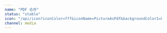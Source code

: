 ```yaml
---
name: "PDF 合并"
status: "stable"
icon: "/api/icon?iconColor=fff&iconName=PictureAsPdf&backgroundColor1=888"
channel: media
---
```

